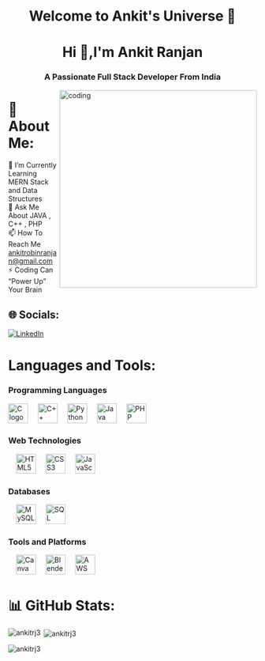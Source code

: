 <h1 align="center">Welcome to Ankit's Universe 🚀</h1>
<h1 align="center">Hi 👋,I'm Ankit Ranjan</h1>
<h3 align="center">A Passionate Full Stack Developer From India</h3>

<img align="right" alt="coding" width="400" src="https://miro.medium.com/v2/resize:fit:679/1*zVnWJtyGOX_kUIDm6ccCfQ.gif">


# 💫 About Me:
🌱 I’m Currently Learning MERN Stack and Data Structures <br>💬 Ask Me About JAVA , C++ , PHP<br>📫 How To Reach Me ankitrobinranjan@gmail.com<br>⚡  Coding Can “Power Up” Your Brain<br>



## 🌐 Socials:
[![LinkedIn](https://img.shields.io/badge/LinkedIn-%230077B5.svg?logo=linkedin&logoColor=white)](https://www.linkedin.com/in/ankit-ranjan-a40383221/) 

<div align="left">
  <h1>Languages and Tools:</h1>
  <h3>Programming Languages</h3>
  <img src="https://cdn.jsdelivr.net/gh/devicons/devicon/icons/c/c-original.svg" height="40" alt="C logo" />
  <img width="12" />
  <img src="https://upload.wikimedia.org/wikipedia/commons/3/32/C%2B%2B_logo.png" height="40" alt="C++ logo" />
  <img width="12" />
  <img src="https://cdn.jsdelivr.net/gh/devicons/devicon/icons/python/python-original.svg" height="40" alt="Python logo" />
  <img width="12" />
  <img src="https://cdn.jsdelivr.net/gh/devicons/devicon/icons/java/java-original.svg" height="40" alt="Java logo" />
  <img width="12" />
  <img src="https://cdn.jsdelivr.net/gh/devicons/devicon/icons/php/php-original.svg" height="40" alt="PHP logo" />

  <h3> Web Technologies</h3>
  <img width="12" />
  <img src="https://cdn.jsdelivr.net/gh/devicons/devicon/icons/html5/html5-original.svg" height="40" alt="HTML5 logo" />
  <img width="12" />
  <img src="https://cdn.jsdelivr.net/gh/devicons/devicon/icons/css3/css3-original.svg" height="40" alt="CSS3 logo" />
  <img width="12" />
  <img src="https://cdn.jsdelivr.net/gh/devicons/devicon/icons/javascript/javascript-original.svg" height="40" alt="JavaScript logo" />



  <h3>Databases </h3> 
  <img width="12" />
  <img src="https://cdn.jsdelivr.net/gh/devicons/devicon/icons/mysql/mysql-original.svg" height="40" alt="MySQL logo" />
  <img width="12" />
<img src="https://w7.pngwing.com/pngs/170/924/png-transparent-microsoft-sql-server-microsoft-azure-sql-database-microsoft-text-logo-microsoft-azure.png" height="40" alt="SQL Server logo" />





  <h3>Tools and Platforms </h3>
  <img width="12" />
  <img src="https://cdn.jsdelivr.net/gh/devicons/devicon/icons/canva/canva-original.svg" height="40" alt="Canva logo" />
  <img width="12" />
  <img src="https://cdn.jsdelivr.net/gh/devicons/devicon/icons/blender/blender-original.svg" height="40" alt="Blender logo" />
  <img width="12" />
  <img src="https://upload.wikimedia.org/wikipedia/commons/thumb/9/93/Amazon_Web_Services_Logo.svg/1024px-Amazon_Web_Services_Logo.svg.png" height="40" alt="AWS logo" />

</div>



# 📊 GitHub Stats:



<p><img align="left" src="https://github-readme-stats.vercel.app/api/top-langs?username=ankitrj3&show_icons=true&locale=en&layout=compact" alt="ankitrj3" /></p>

<p>&nbsp;<img align="center" src="https://github-readme-stats.vercel.app/api?username=ankitrj3&show_icons=true&locale=en" alt="ankitrj3" /></p>



<p><img align="center" src="https://github-readme-streak-stats.herokuapp.com/?user=ankitrj3&" alt="ankitrj3" /></p>



<!-- Proudly created with GPRM ( https://gprm.itsvg.in ) -->

